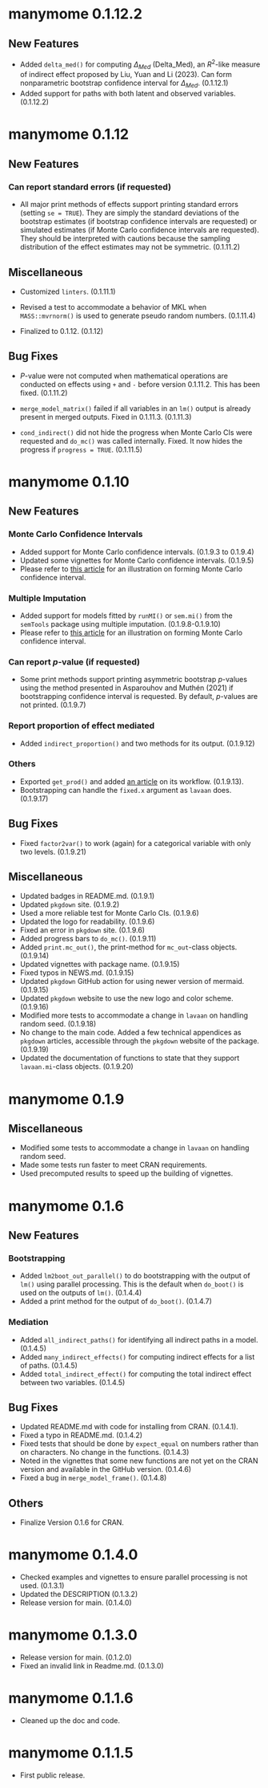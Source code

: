 # manymome 0.1.12.2

## New Features

- Added `delta_med()` for computing
  $\Delta_{Med}$ (Delta_Med), an
  $R^2$-like measure of indirect
  effect proposed by Liu, Yuan and Li (2023).
  Can form nonparametric bootstrap
  confidence interval for $\Delta_{Med}$. (0.1.12.1)
- Added support for paths with both
  latent and observed variables. (0.1.12.2)

# manymome 0.1.12

## New Features

### Can report standard errors (if requested)

- All major print methods of effects support
  printing standard errors (setting
  `se = TRUE`). They are simply the
  standard deviations of the bootstrap
  estimates (if bootstrap confidence
  intervals are requested) or simulated
  estimates (if Monte Carlo confidence
  intervals are requested). They should
  be interpreted with cautions because
  the sampling distribution of the
  effect estimates may not be symmetric. (0.1.11.2)

## Miscellaneous

- Customized `linters`. (0.1.11.1)

- Revised a test to accommodate a
  behavior of MKL when `MASS::mvrnorm()`
  is used to generate pseudo random
  numbers. (0.1.11.4)

- Finalized to 0.1.12. (0.1.12)

## Bug Fixes

- *P*-value were not computed when
  mathematical operations are conducted
  on effects using `+` and `-` before
  version 0.1.11.2. This
  has been fixed. (0.1.11.2)

- `merge_model_matrix()` failed if all
  variables in an `lm()` output is already
  present in merged outputs. Fixed
  in 0.1.11.3. (0.1.11.3)

- `cond_indirect()` did not hide the
  progress when Monte Carlo CIs were
  requested and `do_mc()` was called
  internally. Fixed. It now hides the
  progress if `progress = TRUE`.
  (0.1.11.5)

# manymome 0.1.10

## New Features

### Monte Carlo Confidence Intervals

- Added support for Monte Carlo confidence intervals. (0.1.9.3 to 0.1.9.4)
- Updated some vignettes for Monte Carlo confidence intervals. (0.1.9.5)
- Please refer to [this article](https://sfcheung.github.io/manymome/articles/do_mc.html)
  for an illustration on forming Monte Carlo confidence interval.

### Multiple Imputation

- Added support for models fitted by `runMI()` or `sem.mi()`
  from the `semTools` package using multiple imputation. (0.1.9.8-0.1.9.10)
- Please refer to [this article](https://sfcheung.github.io/manymome/articles/do_mc_lavaan_mi.html)
  for an illustration on forming Monte Carlo confidence interval.

### Can report *p*-value (if requested)

- Some print methods support printing
  asymmetric bootstrap
  *p*-values using the method presented
  in Asparouhov and Muthén (2021) if bootstrapping
  confidence interval is requested. By
  default, *p*-values are not printed. (0.1.9.7)

### Report proportion of effect mediated

- Added `indirect_proportion()` and two methods for its output. (0.1.9.12)

### Others

- Exported `get_prod()` and added [an article](https://sfcheung.github.io/manymome/articles/get_prod.html)
  on its workflow. (0.1.9.13).
- Bootstrapping can handle the `fixed.x` argument as `lavaan` does. (0.1.9.17)

## Bug Fixes

- Fixed `factor2var()` to work (again) for a categorical variable with only two
  levels. (0.1.9.21)

## Miscellaneous

- Updated badges in README.md. (0.1.9.1)
- Updated `pkgdown` site. (0.1.9.2)
- Used a more reliable test for Monte Carlo CIs. (0.1.9.6)
- Updated the logo for readability. (0.1.9.6)
- Fixed an error in `pkgdown` site. (0.1.9.6)
- Added progress bars to `do_mc()`. (0.1.9.11)
- Added `print.mc_out()`, the print-method for `mc_out`-class objects. (0.1.9.14)
- Updated vignettes with package name. (0.1.9.15)
- Fixed typos in NEWS.md. (0.1.9.15)
- Updated `pkgdown` GitHub action for using newer version of mermaid. (0.1.9.15)
- Updated `pkgdown` website to use the new logo and color scheme. (0.1.9.16)
- Modified more tests to accommodate a change in `lavaan`
  on handling random seed. (0.1.9.18)
- No change to the main code. Added a few technical appendices as `pkgdown`
  articles, accessible through the `pkgdown` website of the package. (0.1.9.19)
- Updated the documentation of functions to state that they support
  `lavaan.mi`-class objects. (0.1.9.20)

# manymome 0.1.9

## Miscellaneous

- Modified some tests to accommodate a change in `lavaan`
  on handling random seed.
- Made some tests run faster to meet CRAN requirements.
- Used precomputed results to speed up the building of vignettes.

# manymome 0.1.6

## New Features

### Bootstrapping

- Added `lm2boot_out_parallel()` to do bootstrapping with
  the output of `lm()` using parallel processing. This is
  the default when `do_boot()` is used on the outputs of
  `lm()`. (0.1.4.4)
- Added a print method for the output of `do_boot()`. (0.1.4.7)

### Mediation

- Added `all_indirect_paths()` for identifying all indirect paths
  in a model. (0.1.4.5)
- Added `many_indirect_effects()` for computing indirect
  effects for a list of paths. (0.1.4.5)
- Added `total_indirect_effect()` for computing the total
  indirect effect between two variables. (0.1.4.5)

## Bug Fixes

- Updated README.md with code for installing from CRAN. (0.1.4.1).
- Fixed a typo in README.md. (0.1.4.2)
- Fixed tests that should be done by `expect_equal` on numbers rather
  than on characters. No change in the functions. (0.1.4.3)
- Noted in the vignettes that some new functions are not
  yet on the CRAN version and available in the GitHub
  version. (0.1.4.6)
- Fixed a bug in `merge_model_frame()`. (0.1.4.8)

## Others

- Finalize Version 0.1.6 for CRAN.

# manymome 0.1.4.0

- Checked examples and vignettes to ensure
  parallel processing is not used. (0.1.3.1)
- Updated the DESCRIPTION (0.1.3.2)
- Release version for main. (0.1.4.0)

# manymome 0.1.3.0

- Release version for main. (0.1.2.0)
- Fixed an invalid link in Readme.md. (0.1.3.0)

# manymome 0.1.1.6

- Cleaned up the doc and code.

# manymome 0.1.1.5

- First public release.
